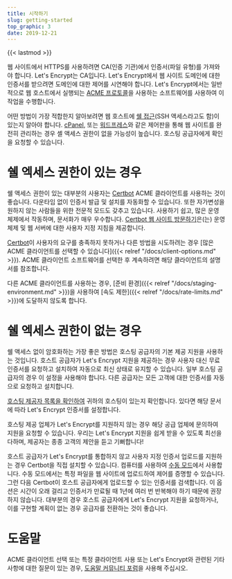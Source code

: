 ```yaml
---
title: 시작하기
slug: getting-started
top_graphic: 3
date: 2019-12-21
---
```


{{< lastmod >}}

웹 사이트에서 HTTPS를 사용하려면 CA(인증 기관)에서 인증서(파일 유형)를 가져와야 합니다. Let's Encrypt는 CA입니다. Let's Encrypt에서 웹 사이트 도메인에 대한 인증서를 받으려면 도메인에 대한 제어를 시연해야 합니다. Let's Encrypt에서는 일반적으로 웹 호스트에서 실행되는 [ACME 프로토콜](https://ietf-wg-acme.github.io/acme/)을 사용하는 소프트웨어를 사용하여 이 작업을 수행합니다.

어떤 방법이 가장 적합한지 알아보려면 웹 호스트에 [쉘 접근](https://en.wikipedia.org/wiki/Shell_account)(SSH 액세스라고도 함)이 있는지 알아야 합니다. [cPanel](https://cpanel.net/), 또는 [워드프레스](https://wordpress.org/)와 같은 제어판을 통해 웹 사이트를 완전히 관리하는 경우 셸 액세스 권한이 없을 가능성이 높습니다. 호스팅 공급자에게 확인을 요청할 수 있습니다.

# 쉘 엑세스 권한이 있는 경우

쉘 액세스 권한이 있는 대부분의 사용자는 [Certbot] ACME 클라이언트를 사용하는 것이 좋습니다. 다운타임 없이 인증서 발급 및 설치를 자동화할 수 있습니다. 또한 자가변성을 원하지 않는 사람들을 위한 전문적 모드도 갖추고 있습니다. 사용하기 쉽고, 많은 운영 체제에서 작동하며, 문서화가 매우 우수합니다. [
Certbot 웹 사이트 방문하기][Certbot]은(는) 운영 체제 및 웹 서버에 대한 사용자 지정 지침을 제공합니다.

[Certbot]이 사용자의 요구를 충족하지 못하거나 다른 방법을 시도하려는 경우 [많은 ACME 클라이언트를 선택할 수 있습니다]({{< relref "/docs/client-options.md" >}}). ACME 클라이언트 소프트웨어를 선택한 후 계속하려면 해당 클라이언트의 설명서를 참조합니다.

다른 ACME 클라이언트를 사용하는 경우, [준비 환경]({{< relref "/docs/staging-environment.md" >}})을 사용하여 [속도 제한]({{< relref "/docs/rate-limits.md" >}})에 도달하지 않도록 합니다.

[Certbot]: https://certbot.eff.org/  "Certbot"

# 쉘 엑세스 권한이 없는 경우

쉘 액세스 없이 암호화하는 가장 좋은 방법은 호스팅 공급자의 기본 제공 지원을 사용하는 것입니다. 호스트 공급자가 Let's Encrypt 지원을 제공하는 경우 사용자 대신 무료 인증서를 요청하고 설치하여 자동으로 최신 상태로 유지할 수 있습니다. 일부 호스팅 공급자의 경우 이 설정을 사용해야 합니다. 다른 공급자는 모든 고객에 대한 인증서를 자동으로 요청하고 설치합니다.

[호스팅 제공자 목록을 확인하여](https://community.letsencrypt.org/t/web-hosting-who-support-lets-encrypt/6920) 귀하의 호스팅이 있는지 확인합니다. 있다면 해당 문서에 따라 Let's Encrypt 인증서를 설정합니다.

호스팅 제공 업체가 Let's Encrypt를 지원하지 않는 경우 해당 공급 업체에 문의하여 지원을 요청할 수 있습니다. 우리는 Let's Encrypt 지원을 쉽게 받을 수 있도록 최선을 다하며, 제공자는 종종 고객의 제안을 듣고 기뻐합니다!

호스트 공급자가 Let's Encrypt를 통합하지 않고 사용자 지정 인증서 업로드를 지원하는 경우 Certbot을 직접 설치할 수 있습니다.
컴퓨터를 사용하여 [수동 모드](https://certbot.eff.org/docs/using.html#manual)에서 사용합니다. 수동 모드에서는 특정 파일을 웹 사이트에 업로드하여 제어를 증명할 수 있습니다. 그런 다음 Certbot이 호스트 공급자에게 업로드할 수 있는 인증서를 검색합니다. 이 옵션은 시간이 오래 걸리고 인증서가 만료될 때 1년에 여러 번 반복해야 하기 때문에 권장하지 않습니다. 대부분의 경우 호스트 공급자에게 Let's Encrypt 지원을 요청하거나, 이를 구현할 계획이 없는 경우 공급자를 전환하는 것이 좋습니다.

# 도움말

ACME 클라이언트 선택 또는 특정 클라이언트 사용 또는 Let's Encrypt와 관련된 기타 사항에 대한 질문이 있는 경우, [도움말 커뮤니티 포럼](https://community.letsencrypt.org/)을 사용해 주십시오.
